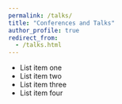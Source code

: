 ```yaml
---
permalink: /talks/
title: "Conferences and Talks"
author_profile: true
redirect_from:
  - /talks.html
---
```

  * List item one 
  * List item two
  * List item three
  * List item four


